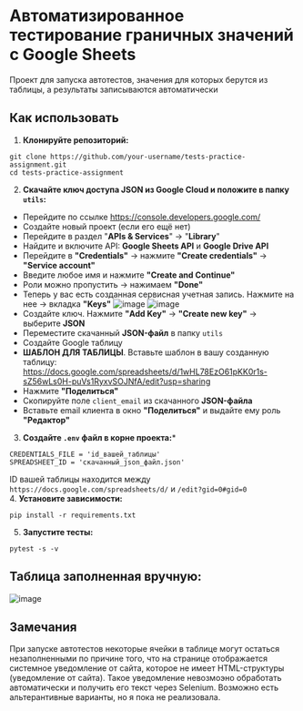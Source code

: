# Автоматизированное тестирование граничных значений с Google Sheets
Проект для запуска автотестов, значения для которых берутся из таблицы, а результаты записываются автоматически

## Как использовать
1. **Клонируйте репозиторий:**
```
git clone https://github.com/your-username/tests-practice-assignment.git
cd tests-practice-assignment
```
2. **Скачайте ключ доступа JSON из Google Cloud и положите в папку ```utils```:**
 - Перейдите по ссылке https://console.developers.google.com/
 - Создайте новый проект (если его ещё нет)
 - Перейдите в раздел "**APIs & Services**" -> "**Library**"
 - Найдите и включите API: **Google Sheets API** и **Google Drive API**
 - Перейдите в **"Credentials"** -> нажмите **"Create credentials"** -> **"Service account"**
 - Введите любое имя и нажмите **"Create and Continue"**
 - Роли можно пропустить -> нажимаем **"Done"**
 - Теперь у вас есть созданная сервисная учетная запись. Нажмите на нее -> вкладка **"Keys"**
  ![image](https://github.com/user-attachments/assets/f4404594-82c5-4b32-8f87-80129a65665f)
  ![image](https://github.com/user-attachments/assets/11f4b12c-70c5-4b90-9fa4-1cd0105e300d)
 - Создайте ключ. Нажмите **"Add Key"** -> **"Create new key"** -> выберите **JSON**
 - Переместите скачанный **JSON-файл** в папку ```utils```
 - Создайте Google таблицу
 - **ШАБЛОН ДЛЯ ТАБЛИЦЫ**. Вставьте шаблон в вашу созданную таблицу:
  https://docs.google.com/spreadsheets/d/1wHL78EzO61pKK0r1s-sZ56wLs0H-puVs1RyxvSOJNfA/edit?usp=sharing
 - Нажмите **"Поделиться"**
 - Скопируйте поле ```client_email``` из скачанного **JSON-файла**
 - Вставьте email клиента в окно **"Поделиться"** и выдайте ему роль **"Редактор"**  
3. **Создайте ```.env``` файл в корне проекта:***
```
CREDENTIALS_FILE = 'id_вашей_таблицы'
SPREADSHEET_ID = 'скачанный_json_файл.json'
```
ID вашей таблицы находится между ```https://docs.google.com/spreadsheets/d/``` и ```/edit?gid=0#gid=0```  
4. **Установите зависимости:**
```
pip install -r requirements.txt
```
5. **Запустите тесты:**
```
pytest -s -v
```
## Таблица заполненная вручную:
![image](https://github.com/user-attachments/assets/3779e565-0090-47e5-ae72-cdac4759eb69)
## Замечания
При запуске автотестов некоторые ячейки в таблице могут остаться незаполненными по причине того, что на странице отображается системное уведомление от сайта, которое не имеет HTML-структуры (уведомление от сайта). Такое уведомление невозмоэно обработать автоматически и получить его текст через Selenium. Возможно есть альтерантивные варианты, но я пока не реализовала.

